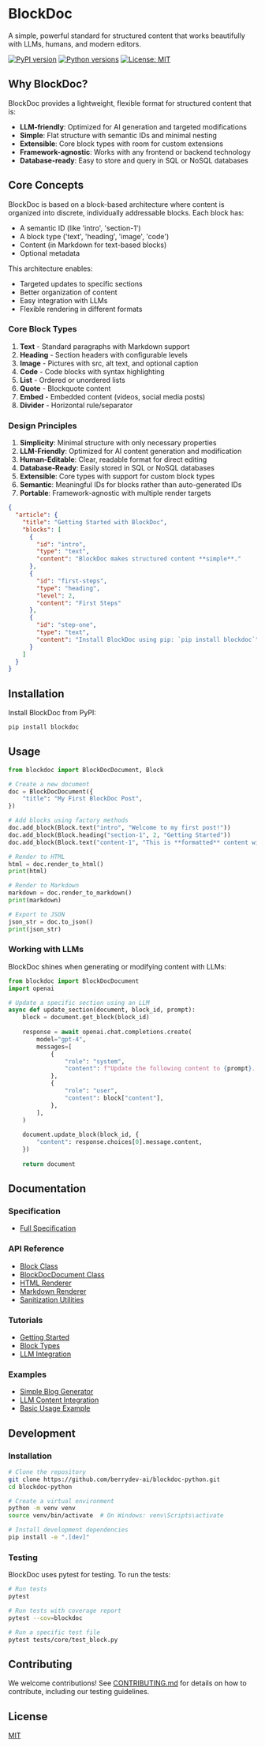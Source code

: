 # BlockDoc

A simple, powerful standard for structured content that works beautifully with LLMs, humans, and modern editors.

[![PyPI version](https://img.shields.io/pypi/v/blockdoc.svg)](https://pypi.org/project/blockdoc/)
[![Python versions](https://img.shields.io/pypi/pyversions/blockdoc.svg)](https://pypi.org/project/blockdoc/)
[![License: MIT](https://img.shields.io/badge/License-MIT-blue.svg)](https://opensource.org/licenses/MIT)

## Why BlockDoc?

BlockDoc provides a lightweight, flexible format for structured content that is:

- **LLM-friendly**: Optimized for AI generation and targeted modifications
- **Simple**: Flat structure with semantic IDs and minimal nesting
- **Extensible**: Core block types with room for custom extensions
- **Framework-agnostic**: Works with any frontend or backend technology
- **Database-ready**: Easy to store and query in SQL or NoSQL databases

## Core Concepts

BlockDoc is based on a block-based architecture where content is organized into discrete, individually addressable blocks. Each block has:

- A semantic ID (like 'intro', 'section-1')
- A block type ('text', 'heading', 'image', 'code')
- Content (in Markdown for text-based blocks)
- Optional metadata

This architecture enables:

- Targeted updates to specific sections
- Better organization of content
- Easy integration with LLMs
- Flexible rendering in different formats

### Core Block Types

1. **Text** - Standard paragraphs with Markdown support
2. **Heading** - Section headers with configurable levels
3. **Image** - Pictures with src, alt text, and optional caption
4. **Code** - Code blocks with syntax highlighting
5. **List** - Ordered or unordered lists
6. **Quote** - Blockquote content
7. **Embed** - Embedded content (videos, social media posts)
8. **Divider** - Horizontal rule/separator

### Design Principles

1. **Simplicity**: Minimal structure with only necessary properties
2. **LLM-Friendly**: Optimized for AI content generation and modification
3. **Human-Editable**: Clear, readable format for direct editing
4. **Database-Ready**: Easily stored in SQL or NoSQL databases
5. **Extensible**: Core types with support for custom block types
6. **Semantic**: Meaningful IDs for blocks rather than auto-generated IDs
7. **Portable**: Framework-agnostic with multiple render targets

```json
{
  "article": {
    "title": "Getting Started with BlockDoc",
    "blocks": [
      {
        "id": "intro",
        "type": "text",
        "content": "BlockDoc makes structured content **simple**."
      },
      {
        "id": "first-steps",
        "type": "heading",
        "level": 2,
        "content": "First Steps"
      },
      {
        "id": "step-one",
        "type": "text",
        "content": "Install BlockDoc using pip: `pip install blockdoc`"
      }
    ]
  }
}
```

## Installation

Install BlockDoc from PyPI:

```bash
pip install blockdoc
```

## Usage

```python
from blockdoc import BlockDocDocument, Block

# Create a new document
doc = BlockDocDocument({
    "title": "My First BlockDoc Post",
})

# Add blocks using factory methods
doc.add_block(Block.text("intro", "Welcome to my first post!"))
doc.add_block(Block.heading("section-1", 2, "Getting Started"))
doc.add_block(Block.text("content-1", "This is **formatted** content with [links](https://example.com)."))

# Render to HTML
html = doc.render_to_html()
print(html)

# Render to Markdown
markdown = doc.render_to_markdown()
print(markdown)

# Export to JSON
json_str = doc.to_json()
print(json_str)
```

### Working with LLMs

BlockDoc shines when generating or modifying content with LLMs:

```python
from blockdoc import BlockDocDocument
import openai

# Update a specific section using an LLM
async def update_section(document, block_id, prompt):
    block = document.get_block(block_id)
    
    response = await openai.chat.completions.create(
        model="gpt-4",
        messages=[
            {
                "role": "system",
                "content": f"Update the following content to {prompt}. Return only the updated content."
            },
            {
                "role": "user",
                "content": block["content"],
            },
        ],
    )
    
    document.update_block(block_id, {
        "content": response.choices[0].message.content,
    })
    
    return document
```

## Documentation

### Specification

- [Full Specification](https://github.com/berrydev-ai/blockdoc-python/blob/main/docs/spec/blockdoc-specification.md)

### API Reference

- [Block Class](https://github.com/berrydev-ai/blockdoc-python/blob/main/docs/api-docs/block.md)
- [BlockDocDocument Class](https://github.com/berrydev-ai/blockdoc-python/blob/main/docs/api-docs/document.md)
- [HTML Renderer](https://github.com/berrydev-ai/blockdoc-python/blob/main/docs/api-docs/renderers/html.md)
- [Markdown Renderer](https://github.com/berrydev-ai/blockdoc-python/blob/main/docs/api-docs/renderers/markdown.md)
- [Sanitization Utilities](https://github.com/berrydev-ai/blockdoc-python/blob/main/docs/api-docs/utils/sanitize.md)

### Tutorials

- [Getting Started](https://github.com/berrydev-ai/blockdoc-python/blob/main/docs/tutorials/getting-started.md)
- [Block Types](https://github.com/berrydev-ai/blockdoc-python/blob/main/docs/tutorials/block-types.md)
- [LLM Integration](https://github.com/berrydev-ai/blockdoc-python/blob/main/docs/tutorials/llm-integration.md)

### Examples

- [Simple Blog Generator](https://github.com/berrydev-ai/blockdoc-python/blob/main/examples/simple-blog/)
- [LLM Content Integration](https://github.com/berrydev-ai/blockdoc-python/blob/main/examples/llm-integration/)
- [Basic Usage Example](https://github.com/berrydev-ai/blockdoc-python/blob/main/examples/basic_example.py)

## Development

### Installation

```bash
# Clone the repository
git clone https://github.com/berrydev-ai/blockdoc-python.git
cd blockdoc-python

# Create a virtual environment
python -m venv venv
source venv/bin/activate  # On Windows: venv\Scripts\activate

# Install development dependencies
pip install -e ".[dev]"
```

### Testing

BlockDoc uses pytest for testing. To run the tests:

```bash
# Run tests
pytest

# Run tests with coverage report
pytest --cov=blockdoc

# Run a specific test file
pytest tests/core/test_block.py
```

## Contributing

We welcome contributions! See [CONTRIBUTING.md](https://github.com/berrydev-ai/blockdoc-python/blob/main/CONTRIBUTING.md) for details on how to contribute, including our testing guidelines.

## License

[MIT](https://github.com/berrydev-ai/blockdoc-python/blob/main/LICENSE)